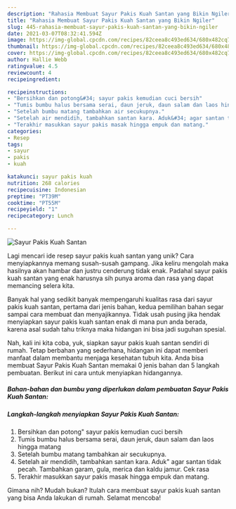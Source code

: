 ```yaml
---
description: "Rahasia Membuat Sayur Pakis Kuah Santan yang Bikin Ngiler"
title: "Rahasia Membuat Sayur Pakis Kuah Santan yang Bikin Ngiler"
slug: 445-rahasia-membuat-sayur-pakis-kuah-santan-yang-bikin-ngiler
date: 2021-03-07T08:32:41.594Z
image: https://img-global.cpcdn.com/recipes/82ceea8c493ed634/680x482cq70/sayur-pakis-kuah-santan-foto-resep-utama.jpg
thumbnail: https://img-global.cpcdn.com/recipes/82ceea8c493ed634/680x482cq70/sayur-pakis-kuah-santan-foto-resep-utama.jpg
cover: https://img-global.cpcdn.com/recipes/82ceea8c493ed634/680x482cq70/sayur-pakis-kuah-santan-foto-resep-utama.jpg
author: Hallie Webb
ratingvalue: 4.5
reviewcount: 4
recipeingredient:

recipeinstructions:
- "Bersihkan dan potong&#34; sayur pakis kemudian cuci bersih"
- "Tumis bumbu halus bersama serai, daun jeruk, daun salam dan laos hingga matang"
- "Setelah bumbu matang tambahkan air secukupnya."
- "Setelah air mendidih, tambahkan santan kara. Aduk&#34; agar santan tidak pecah. Tambahkan garam, gula, merica dan kaldu jamur. Cek rasa"
- "Terakhir masukkan sayur pakis masak hingga empuk dan matang."
categories:
- Resep
tags:
- sayur
- pakis
- kuah

katakunci: sayur pakis kuah 
nutrition: 268 calories
recipecuisine: Indonesian
preptime: "PT39M"
cooktime: "PT55M"
recipeyield: "1"
recipecategory: Lunch

---
```



![Sayur Pakis Kuah Santan](https://img-global.cpcdn.com/recipes/82ceea8c493ed634/680x482cq70/sayur-pakis-kuah-santan-foto-resep-utama.jpg)

Lagi mencari ide resep sayur pakis kuah santan yang unik? Cara menyiapkannya memang susah-susah gampang. Jika keliru mengolah maka hasilnya akan hambar dan justru cenderung tidak enak. Padahal sayur pakis kuah santan yang enak harusnya sih punya aroma dan rasa yang dapat memancing selera kita.



Banyak hal yang sedikit banyak mempengaruhi kualitas rasa dari sayur pakis kuah santan, pertama dari jenis bahan, kedua pemilihan bahan segar sampai cara membuat dan menyajikannya. Tidak usah pusing jika hendak menyiapkan sayur pakis kuah santan enak di mana pun anda berada, karena asal sudah tahu triknya maka hidangan ini bisa jadi suguhan spesial.


Nah, kali ini kita coba, yuk, siapkan sayur pakis kuah santan sendiri di rumah. Tetap berbahan yang sederhana, hidangan ini dapat memberi manfaat dalam membantu menjaga kesehatan tubuh kita. Anda bisa membuat Sayur Pakis Kuah Santan memakai 0 jenis bahan dan 5 langkah pembuatan. Berikut ini cara untuk menyiapkan hidangannya.

<!--inarticleads1-->

##### Bahan-bahan dan bumbu yang diperlukan dalam pembuatan Sayur Pakis Kuah Santan:





<!--inarticleads2-->

##### Langkah-langkah menyiapkan Sayur Pakis Kuah Santan:

1. Bersihkan dan potong&#34; sayur pakis kemudian cuci bersih
1. Tumis bumbu halus bersama serai, daun jeruk, daun salam dan laos hingga matang
1. Setelah bumbu matang tambahkan air secukupnya.
1. Setelah air mendidih, tambahkan santan kara. Aduk&#34; agar santan tidak pecah. Tambahkan garam, gula, merica dan kaldu jamur. Cek rasa
1. Terakhir masukkan sayur pakis masak hingga empuk dan matang.




Gimana nih? Mudah bukan? Itulah cara membuat sayur pakis kuah santan yang bisa Anda lakukan di rumah. Selamat mencoba!
